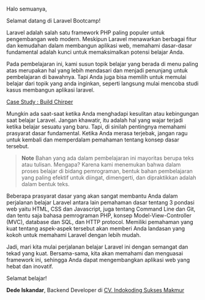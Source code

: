 Halo semuanya,

Selamat datang di Laravel Bootcamp!

Laravel adalah salah satu framework PHP paling populer untuk pengembangan web modern. Meskipun Laravel menawarkan berbagai fitur dan kemudahan dalam membangun aplikasi web, memahami dasar-dasar fundamental adalah kunci untuk memaksimalkan potensi belajar Anda.

Pada pembelajaran ini, kami susun topik belajar yang berada di menu paling atas merupakan hal yang lebih mendasari dan menjadi penunjang untuk pembelajaran di bawahnya. Tapi Anda juga bisa memilih untuk memulai belajar dari topik yang anda inginkan, seperti langsung mulai mencoba studi kasus membangun aplikasi laravel.

<a href="/chirper/installation" class="relative inline-flex mt-2 no-underline border border-red-600 group focus:outline-none">
    <span class="inline-flex items-center self-stretch justify-center w-full px-4 py-2 text-sm font-bold text-center text-red-600 uppercase transition-transform transform bg-white dark:bg-dark-700 ring-1 ring-red-600 ring-offset-1 dark:ring-offset-dark-600 group-hover:-translate-y-1 group-hover:-translate-x-1 group-focus:-translate-y-1 group-focus:-translate-x-1">Case Study : Build Chirper</span>
</a>

Mungkin ada saat-saat ketika Anda menghadapi kesulitan atau kebingungan saat belajar Laravel. Jangan khawatir, itu adalah hal yang wajar terjadi ketika belajar sesuatu yang baru. Tapi, di sinilah pentingnya memahami prasyarat dasar fundamental. Ketika Anda merasa terjebak, jangan ragu untuk kembali dan memperdalam pemahaman tentang konsep dasar tersebut.

> **Note**
> Bahan yang ada dalam pembelajaran ini mayoritas berupa teks atau tulisan. Mengapa? Karena kami menemukan bahwa dalam proses belajar di bidang pemrograman, bentuk bahan pembelajaran yang paling efektif untuk diingat, dimengerti, dan dipraktikkan adalah dalam bentuk teks.

Beberapa prasyarat dasar yang akan sangat membantu Anda dalam perjalanan belajar Laravel antara lain pemahaman dasar tentang 3 pondasi web yaitu HTML, CSS dan Javascript, juga tentang Command Line dan Git, dan tentu saja bahasa pemrograman PHP, konsep Model-View-Controller (MVC), database dan SQL, dan HTTP protocol. Memiliki pemahaman yang kuat tentang aspek-aspek tersebut akan memberi Anda landasan yang kokoh untuk memahami Laravel dengan lebih mudah.

Jadi, mari kita mulai perjalanan belajar Laravel ini dengan semangat dan tekad yang kuat. Bersama-sama, kita akan memahami dan menguasai framework ini, sehingga Anda dapat mengembangkan aplikasi web yang hebat dan inovatif.

Selamat belajar!



<b>Dede Iskandar</b>, Backend Developer di [CV. Indokoding Sukses Makmur](https://www.indokoding.com/)
